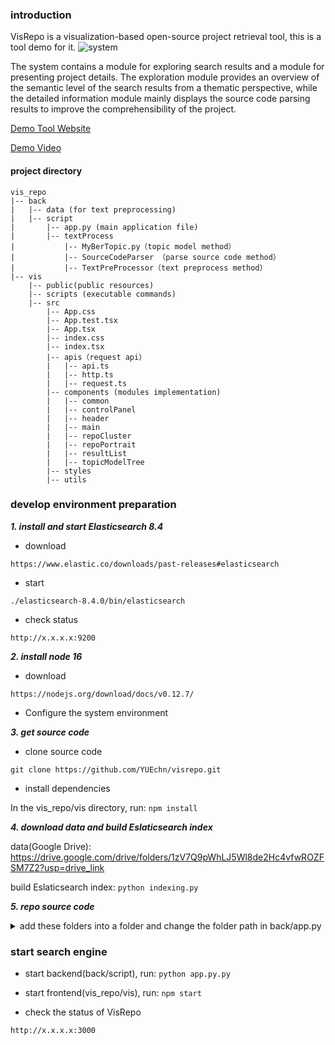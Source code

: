 ### introduction
VisRepo is a visualization-based open-source project retrieval tool, this is a tool demo for it.
![system](https://github.com/YUEchn/visrepo/assets/50124564/e9bbd4c0-63b7-4d39-a19c-49d76bd5e606)

The system contains a module for exploring search results and a module for presenting project details. The exploration module provides an overview of the semantic level of the search results from a thematic perspective, while the detailed information module mainly displays the source code parsing results to improve the comprehensibility of the project.

[Demo Tool Website](http://122.51.117.54)

[Demo Video](https://youtu.be/-fqL8ngSmwQ)

#### project directory
```
vis_repo
|-- back
|   |-- data (for text preprocessing)
|   |-- script
|       |-- app.py (main application file)
|       |-- textProcess 
|           |-- MyBerTopic.py（topic model method）
|           |-- SourceCodeParser （parse source code method）
|           |-- TextPreProcessor（text preprocess method）
|-- vis
    |-- public(public resources)
    |-- scripts (executable commands)
    |-- src 
        |-- App.css
        |-- App.test.tsx
        |-- App.tsx
        |-- index.css
        |-- index.tsx
        |-- apis（request api）
        |   |-- api.ts
        |   |-- http.ts
        |   |-- request.ts
        |-- components (modules implementation)
        |   |-- common
        |   |-- controlPanel
        |   |-- header
        |   |-- main
        |   |-- repoCluster
        |   |-- repoPortrait
        |   |-- resultList
        |   |-- topicModelTree
        |-- styles
        |-- utils
```
### develop environment preparation
***1. install and start Elasticsearch 8.4***

- download

`https://www.elastic.co/downloads/past-releases#elasticsearch`

- start

`./elasticsearch-8.4.0/bin/elasticsearch`

- check status

`http://x.x.x.x:9200`

***2. install node 16***

- download

`https://nodejs.org/download/docs/v0.12.7/`

- Configure the system environment

***3. get source code***

- clone source code

`git clone https://github.com/YUEchn/visrepo.git`

- install dependencies

In the vis_repo/vis directory, run: `npm install`

***4. download data and build Eslaticsearch index***

data(Google Drive): https://drive.google.com/drive/folders/1zV7Q9pWhLJ5Wl8de2Hc4vfwROZFSM7Z2?usp=drive_link

build Eslaticsearch index: `python indexing.py`

***5. repo source code***

<details>
<summary>add these folders into a folder and change the folder path in back/app.py</summary>

[60000-69999](https://pan.quark.cn/s/908cb145f453)
[20000-29999](https://pan.quark.cn/s/cd8b689d9bee)
[70000-79999](https://pan.quark.cn/s/4b5f5303ebc3)
[50000-59999](https://pan.quark.cn/s/3f77cf88805b)
[40000-49999](https://pan.quark.cn/s/73865f07cae6)
[30000-39999](https://pan.quark.cn/s/a91859f45c95)
[10000-19999](https://pan.quark.cn/s/a1709a6b2789)
[0-9999](https://pan.quark.cn/s/bfe8279394bd)

</details>

### start search engine

- start backend(back/script), run: `python app.py.py`

- start frontend(vis_repo/vis), run: `npm start`

- check the status of VisRepo

`http://x.x.x.x:3000`
